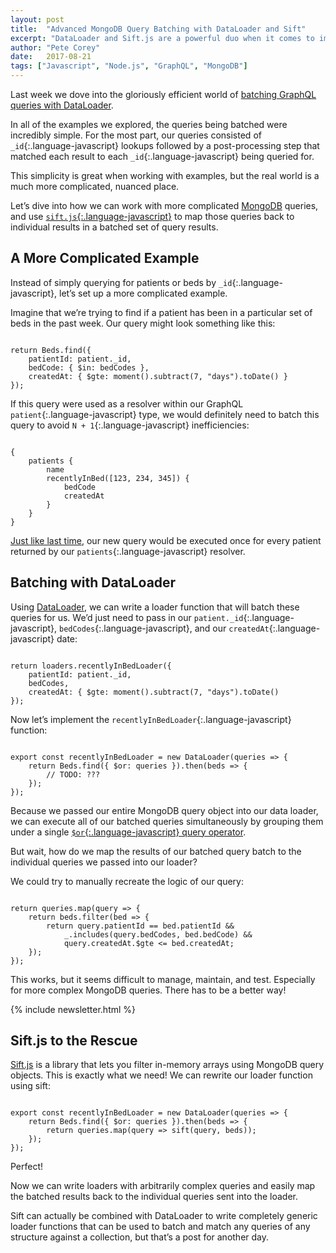 ```yaml
---
layout: post
title:  "Advanced MongoDB Query Batching with DataLoader and Sift"
excerpt: "DataLoader and Sift.js are a powerful duo when it comes to implementing advanced caching strategies for your GraphQL queries."
author: "Pete Corey"
date:   2017-08-21
tags: ["Javascript", "Node.js", "GraphQL", "MongoDB"]
---
```


Last week we dove into the gloriously efficient world of [batching GraphQL queries with DataLoader](http://www.east5th.co/blog/2017/08/14/batching-graphql-queries-with-dataloader/).

In all of the examples we explored, the queries being batched were incredibly simple. For the most part, our queries consisted of `_id`{:.language-javascript} lookups followed by a post-processing step that matched each result to each `_id`{:.language-javascript} being queried for.

This simplicity is great when working with examples, but the real world is a much more complicated, nuanced place.

Let’s dive into how we can work with more complicated [MongoDB](https://www.mongodb.com/) queries, and use [`sift.js`{:.language-javascript}](https://github.com/crcn/sift.js/) to map those queries back to individual results in a batched set of query results.

## A More Complicated Example

Instead of simply querying for patients or beds by `_id`{:.language-javascript}, let’s set up a more complicated example.

Imagine that we’re trying to find if a patient has been in a particular set of beds in the past week. Our query might look something like this:

<pre class='language-javascript'><code class='language-javascript'>
return Beds.find({
    patientId: patient._id,
    bedCode: { $in: bedCodes },
    createdAt: { $gte: moment().subtract(7, "days").toDate() }
});
</code></pre>

If this query were used as a resolver within our GraphQL `patient`{:.language-javascript} type, we would definitely need to batch this query to avoid `N + 1`{:.language-javascript} inefficiencies:

<pre class='language-javascript'><code class='language-javascript'>
{
    patients {
        name
        recentlyInBed([123, 234, 345]) {
            bedCode
            createdAt
        }
    }
}
</code></pre>

[Just like last time](http://www.east5th.co/blog/2017/08/14/batching-graphql-queries-with-dataloader/), our new query would be executed once for every patient returned by our `patients`{:.language-javascript} resolver.

## Batching with DataLoader

Using [DataLoader](https://github.com/facebook/dataloader), we can write a loader function that will batch these queries for us. We’d just need to pass in our `patient._id`{:.language-javascript}, `bedCodes`{:.language-javascript}, and our `createdAt`{:.language-javascript} date:

<pre class='language-javascript'><code class='language-javascript'>
return loaders.recentlyInBedLoader({
    patientId: patient._id,
    bedCodes,
    createdAt: { $gte: moment().subtract(7, "days").toDate()
});
</code></pre>

Now let’s implement the `recentlyInBedLoader`{:.language-javascript} function:

<pre class='language-javascript'><code class='language-javascript'>
export const recentlyInBedLoader = new DataLoader(queries => {
    return Beds.find({ $or: queries }).then(beds => {
        // TODO: ???
    });
});
</code></pre>

Because we passed our entire MongoDB query object into our data loader, we can execute all of our batched queries simultaneously by grouping them under a single [`$or`{:.language-javascript} query operator](https://docs.mongodb.com/manual/reference/operator/query/or/).

But wait, how do we map the results of our batched query batch to the individual queries we passed into our loader?

We could try to manually recreate the logic of our query:

<pre class='language-javascript'><code class='language-javascript'>
return queries.map(query => {
    return beds.filter(bed => {
        return query.patientId == bed.patientId &&
            _.includes(query.bedCodes, bed.bedCode) &&
            query.createdAt.$gte <= bed.createdAt;
    });
});
</code></pre>

This works, but it seems difficult to manage, maintain, and test. Especially for more complex MongoDB queries. There has to be a better way!

{% include newsletter.html %}

## Sift.js to the Rescue

[Sift.js](https://github.com/crcn/sift.js/) is a library that lets you filter in-memory arrays using MongoDB query objects. This is exactly what we need! We can rewrite our loader function using sift:

<pre class='language-javascript'><code class='language-javascript'>
export const recentlyInBedLoader = new DataLoader(queries => {
    return Beds.find({ $or: queries }).then(beds => {
        return queries.map(query => sift(query, beds));
    });
});
</code></pre>

Perfect!

Now we can write loaders with arbitrarily complex queries and easily map the batched results back to the individual queries sent into the loader.

Sift can actually be combined with DataLoader to write completely generic loader functions that can be used to batch and match any queries of any structure against a collection, but that’s a post for another day.
